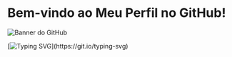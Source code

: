# Bem-vindo ao Meu Perfil no GitHub!

![Banner do GitHub](link_para_sua_imagem_de_banner)

[![Typing SVG](https://readme-typing-svg.herokuapp.com?font=Fira+Code&duration=100000000&pause=100000000&multiline=true&repeat=false&width=435&lines=Ol%C3%A1%2C+visitante!+Seja+muito+bem-vindo+ao+meu+espa%C3%A7o+no+GitHub.+Aqui+voc%C3%AA+encontrar%C3%A1+uma+cole%C3%A7%C3%A3o+de+projetos%2C+ideias+e+colabora%C3%A7%C3%B5es+que+refletem+minha+jornada+no+mundo+da+programa%C3%A7%C3%A3o+e+tecnologia.+Sinta-se+%C3%A0+vontade+para+explorar%2C+contribuir+e+se+inspirar.;Meu+nome+%C3%A9+Allan+Correa%2C+e+sou+um+entusiasta+da+tecnologia+apaixonado+por+resolver+problemas+e+criar+solu%C3%A7%C3%B5es+inovadoras.+Minha+paix%C3%A3o+pela+programa%C3%A7%C3%A3o+me+levou+a+explorar+uma+variedade+de+dom%C3%ADnios%2C+desde+desenvolvimento+web+at%C3%A9+intelig%C3%AAncia+artificial.+Estou+constantemente+buscando+aprender%2C+evoluir+e+compartilhar+conhecimentos+com+a+comunidade.)](https://git.io/typing-svg)